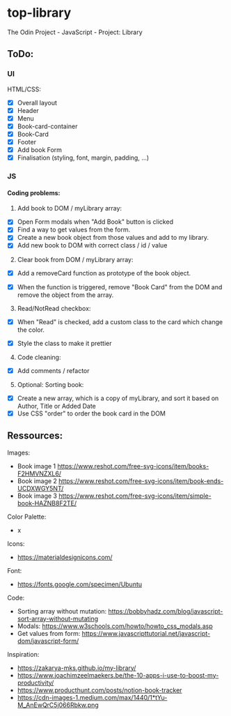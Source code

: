 # top-library
The Odin Project -  JavaScript - Project: Library

## ToDo:

### UI
HTML/CSS:
- [x] Overall layout
- [x] Header
- [x] Menu
- [x] Book-card-container
- [x] Book-Card
- [x] Footer
- [x] Add book Form
- [x] Finalisation (styling, font, margin, padding, ...)

### JS

#### Coding problems:
1. Add book to DOM / myLibrary array:
- [x] Open Form modals when "Add Book" button is clicked
- [x] Find a way to get values from the form. 
- [x] Create a new book object from those values and add to my library.
- [x] Add new book to DOM with correct class / id / value

2. Clear book from DOM / myLibrary array:
- [x] Add a removeCard function as prototype of the book object.
- [x] When the function is triggered, remove "Book Card" from the DOM and remove the object from the array.


3. Read/NotRead checkbox:
- [x] When "Read" is checked, add a custom class to the card which change the color.
- [x] Style the class to make it prettier


4. Code cleaning:
- [x] Add comments / refactor

5. Optional: Sorting book:
- [x] Create a new array, which is a copy of myLibrary, and sort it based on Author, Title or Added Date
- [x] Use CSS "order" to order the book card in the DOM 

## Ressources:
Images:
- Book image 1 https://www.reshot.com/free-svg-icons/item/books-F2HMVNZXL6/
- Book image 2 https://www.reshot.com/free-svg-icons/item/book-ends-UCDXWGY5NT/
- Book image 3 https://www.reshot.com/free-svg-icons/item/simple-book-HAZNB8F2TE/

Color Palette:
- x

Icons:
- https://materialdesignicons.com/

Font:
- https://fonts.google.com/specimen/Ubuntu

Code:
- Sorting array without mutation: https://bobbyhadz.com/blog/javascript-sort-array-without-mutating
- Modals: https://www.w3schools.com/howto/howto_css_modals.asp
- Get values from form: https://www.javascripttutorial.net/javascript-dom/javascript-form/

Inspiration:
- https://zakarya-mks.github.io/my-library/
- https://www.joachimzeelmaekers.be/the-10-apps-i-use-to-boost-my-productivity/
- https://www.producthunt.com/posts/notion-book-tracker
- https://cdn-images-1.medium.com/max/1440/1*tYu-M_AnEwQrC5j066Rbkw.png